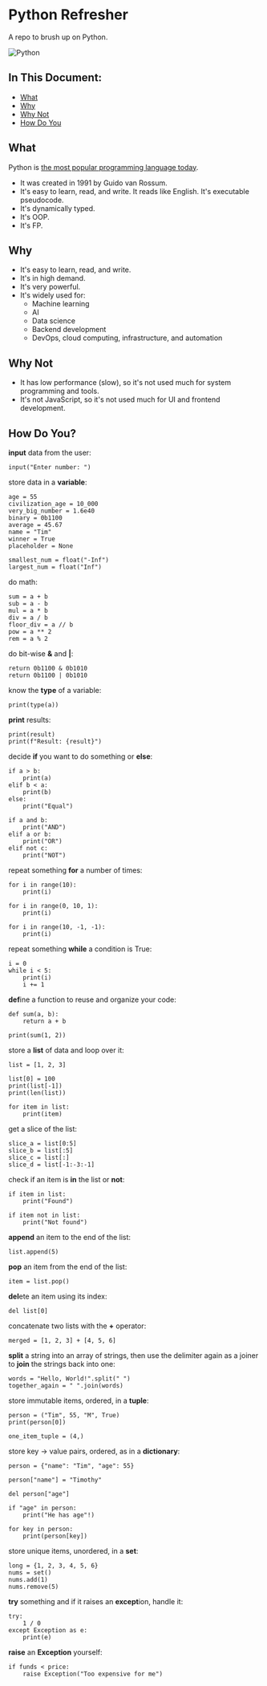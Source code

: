 # Python Refresher
A repo to brush up on Python.

![Python](https://www.python.org/static/community_logos/python-logo-master-v3-TM.png)

## In This Document:
  - [What](#what)
  - [Why](#why)
  - [Why Not](#why-not)
  - [How Do You](#how-do-you)

## What
Python is [the most popular programming language today](https://www.tiobe.com/tiobe-index/).
- It was created in 1991 by Guido van Rossum.
- It's easy to learn, read, and write. It reads like English. It's executable pseudocode.
- It's dynamically typed.
- It's OOP.
- It's FP.

## Why
- It's easy to learn, read, and write.
- It's in high demand.
- It's very powerful.
- It's widely used for: 
  - Machine learning
  - AI
  - Data science
  - Backend development
  - DevOps, cloud computing, infrastructure, and automation

## Why Not
- It has low performance (slow), so it's not used much for system programming and tools.
- It's not JavaScript, so it's not used much for UI and frontend development.

## How Do You?

**input** data from the user:
```
input("Enter number: ")
```

store data in a **variable**:
```
age = 55
civilization_age = 10_000
very_big_number = 1.6e40
binary = 0b1100
average = 45.67
name = "Tim"
winner = True
placeholder = None

smallest_num = float("-Inf")
largest_num = float("Inf")
```

do math:
```
sum = a + b
sub = a - b
mul = a * b
div = a / b
floor_div = a // b
pow = a ** 2
rem = a % 2
```

do bit-wise **&** and **|**:
```
return 0b1100 & 0b1010
return 0b1100 | 0b1010
```

know the **type** of a variable:
```
print(type(a))
```

**print** results:
```
print(result)
print(f"Result: {result}")
```

decide **if** you want to do something or **else**:
```
if a > b:
    print(a)
elif b < a:
    print(b)
else:
    print("Equal")

if a and b:
    print("AND")
elif a or b:
    print("OR")
elif not c:
    print("NOT")
```

repeat something **for** a number of times:
```
for i in range(10):
    print(i)

for i in range(0, 10, 1):
    print(i)

for i in range(10, -1, -1):
    print(i)
```

repeat something **while** a condition is True:
```
i = 0
while i < 5:
    print(i)
    i += 1
```

**def**ine a function to reuse and organize your code:
```
def sum(a, b):
    return a + b

print(sum(1, 2))
```

store a **list** of data and loop over it:
```
list = [1, 2, 3]

list[0] = 100
print(list[-1])
print(len(list))

for item in list:
    print(item)
```

get a slice of the list:
```
slice_a = list[0:5]
slice_b = list[:5]
slice_c = list[:]
slice_d = list[-1:-3:-1]
```

check if an item is **in** the list or **not**:
```
if item in list:
    print("Found")

if item not in list:
    print("Not found")
```

**append** an item to the end of the list:
```
list.append(5)
```

**pop** an item from the end of the list:
```
item = list.pop()
```

**del**ete an item using its index:
```
del list[0]
```

concatenate two lists with the **+** operator:
```
merged = [1, 2, 3] + [4, 5, 6]
```

**split** a string into an array of strings, then use the delimiter again as a joiner to **join** the strings back into one:
```
words = "Hello, World!".split(" ")
together_again = " ".join(words)
```

store immutable items, ordered, in a **tuple**:
```
person = ("Tim", 55, "M", True)
print(person[0])

one_item_tuple = (4,)
```

store key -> value pairs, ordered, as in a **dictionary**:
```
person = {"name": "Tim", "age": 55}

person["name"] = "Timothy"

del person["age"]

if "age" in person:
    print("He has age"!)

for key in person:
    print(person[key])
```

store unique items, unordered, in a **set**:
```
long = {1, 2, 3, 4, 5, 6}
nums = set()
nums.add(1)
nums.remove(5)
```

**try** something and if it raises an **except**ion, handle it:
```
try:
    1 / 0
except Exception as e:
    print(e)
```

**raise** an **Exception** yourself:
```
if funds < price:
    raise Exception("Too expensive for me")
```

















